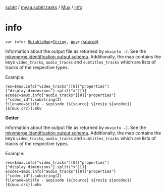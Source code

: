 [subkt](../../index.md) / [myaa.subkt.tasks](../index.md) / [Mux](index.md) / [info](./info.md)

# info

`var info: `[`MutableMap`](https://kotlinlang.org/api/latest/jvm/stdlib/kotlin.collections/-mutable-map/index.html)`<`[`String`](https://kotlinlang.org/api/latest/jvm/stdlib/kotlin/-string/index.html)`, `[`Any`](https://kotlinlang.org/api/latest/jvm/stdlib/kotlin/-any/index.html)`>` [(source)](https://github.com/Myaamori/SubKt/blob/0.1.19/src/main/kotlin/myaa/subkt/tasks/muxtask.kt#L706)

Information about the output file as returned by `mkvinfo -J`.
See the [mkvmerge identification output schema](https://mkvtoolnix.download/doc/mkvmerge-identification-output-schema-v12.json).
Additionally, the map contains the keys `video_tracks`, `audio_tracks` and `subtitles_tracks`
which are lists of tracks of the respective types.

Example:

```
res=$mux.info["video_tracks"][0]["properties"]["display_dimensions"].split("x")[1]
acodec=$mux.info["audio_tracks"][0]["properties"]["codec_id"].substring(2)
filename=$title - $episode (${source} ${res}p ${acodec}) [${mux.crc}].mkv
```

**Getter**

Information about the output file as returned by `mkvinfo -J`.
See the [mkvmerge identification output schema](https://mkvtoolnix.download/doc/mkvmerge-identification-output-schema-v12.json).
Additionally, the map contains the keys `video_tracks`, `audio_tracks` and `subtitles_tracks`
which are lists of tracks of the respective types.

Example:

```
res=$mux.info["video_tracks"][0]["properties"]["display_dimensions"].split("x")[1]
acodec=$mux.info["audio_tracks"][0]["properties"]["codec_id"].substring(2)
filename=$title - $episode (${source} ${res}p ${acodec}) [${mux.crc}].mkv
```

